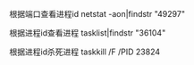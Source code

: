 根据端口查看进程id
netstat -aon|findstr "49297"

根据进程id查看进程
tasklist|findstr "36104"

根据进程id杀死进程
taskkill /F /PID 23824